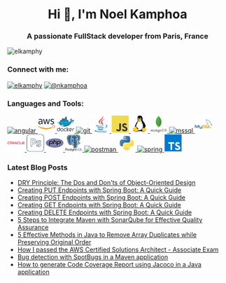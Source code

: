 <h1 align="center">Hi 👋, I'm Noel Kamphoa</h1>
<h3 align="center">A passionate FullStack developer from Paris, France</h3>

<p align="left"> <img src="https://komarev.com/ghpvc/?username=elkamphy&label=Profile%20views&color=0e75b6&style=flat" alt="elkamphy" /> </p>

<h3 align="left">Connect with me:</h3>
<p align="left">
<a href="https://www.hackerrank.com/elkamphy" target="blank"><img align="center" src="https://raw.githubusercontent.com/rahuldkjain/github-profile-readme-generator/master/src/images/icons/Social/hackerrank.svg" alt="elkamphy" height="30" width="40" /></a>
<a href="https://www.hackerearth.com/@nkamphoa" target="blank"><img align="center" src="https://raw.githubusercontent.com/rahuldkjain/github-profile-readme-generator/master/src/images/icons/Social/hackerearth.svg" alt="@nkamphoa" height="30" width="40" /></a>
</p>

<h3 align="left">Languages and Tools:</h3>
<p align="left"> <a href="https://angular.io" target="_blank" rel="noreferrer"> <img src="https://angular.io/assets/images/logos/angular/angular.svg" alt="angular" width="40" height="40"/> </a> <a href="https://aws.amazon.com" target="_blank" rel="noreferrer"> <img src="https://raw.githubusercontent.com/devicons/devicon/master/icons/amazonwebservices/amazonwebservices-original-wordmark.svg" alt="aws" width="40" height="40"/> </a> <a href="https://www.docker.com/" target="_blank" rel="noreferrer"> <img src="https://raw.githubusercontent.com/devicons/devicon/master/icons/docker/docker-original-wordmark.svg" alt="docker" width="40" height="40"/> </a> <a href="https://git-scm.com/" target="_blank" rel="noreferrer"> <img src="https://www.vectorlogo.zone/logos/git-scm/git-scm-icon.svg" alt="git" width="40" height="40"/> </a> <a href="https://www.java.com" target="_blank" rel="noreferrer"> <img src="https://raw.githubusercontent.com/devicons/devicon/master/icons/java/java-original.svg" alt="java" width="40" height="40"/> </a> <a href="https://developer.mozilla.org/en-US/docs/Web/JavaScript" target="_blank" rel="noreferrer"> <img src="https://raw.githubusercontent.com/devicons/devicon/master/icons/javascript/javascript-original.svg" alt="javascript" width="40" height="40"/> </a> <a href="https://www.linux.org/" target="_blank" rel="noreferrer"> <img src="https://raw.githubusercontent.com/devicons/devicon/master/icons/linux/linux-original.svg" alt="linux" width="40" height="40"/> </a> <a href="https://www.mongodb.com/" target="_blank" rel="noreferrer"> <img src="https://raw.githubusercontent.com/devicons/devicon/master/icons/mongodb/mongodb-original-wordmark.svg" alt="mongodb" width="40" height="40"/> </a> <a href="https://www.microsoft.com/en-us/sql-server" target="_blank" rel="noreferrer"> <img src="https://www.svgrepo.com/show/303229/microsoft-sql-server-logo.svg" alt="mssql" width="40" height="40"/> </a> <a href="https://www.mysql.com/" target="_blank" rel="noreferrer"> <img src="https://raw.githubusercontent.com/devicons/devicon/master/icons/mysql/mysql-original-wordmark.svg" alt="mysql" width="40" height="40"/> </a> <a href="https://www.oracle.com/" target="_blank" rel="noreferrer"> <img src="https://raw.githubusercontent.com/devicons/devicon/master/icons/oracle/oracle-original.svg" alt="oracle" width="40" height="40"/> </a> <a href="https://www.photoshop.com/en" target="_blank" rel="noreferrer"> <img src="https://raw.githubusercontent.com/devicons/devicon/master/icons/photoshop/photoshop-line.svg" alt="photoshop" width="40" height="40"/> </a> <a href="https://www.php.net" target="_blank" rel="noreferrer"> <img src="https://raw.githubusercontent.com/devicons/devicon/master/icons/php/php-original.svg" alt="php" width="40" height="40"/> </a> <a href="https://www.postgresql.org" target="_blank" rel="noreferrer"> <img src="https://raw.githubusercontent.com/devicons/devicon/master/icons/postgresql/postgresql-original-wordmark.svg" alt="postgresql" width="40" height="40"/> </a> <a href="https://postman.com" target="_blank" rel="noreferrer"> <img src="https://www.vectorlogo.zone/logos/getpostman/getpostman-icon.svg" alt="postman" width="40" height="40"/> </a> <a href="https://www.python.org" target="_blank" rel="noreferrer"> <img src="https://raw.githubusercontent.com/devicons/devicon/master/icons/python/python-original.svg" alt="python" width="40" height="40"/> </a> <a href="https://spring.io/" target="_blank" rel="noreferrer"> <img src="https://www.vectorlogo.zone/logos/springio/springio-icon.svg" alt="spring" width="40" height="40"/> </a> <a href="https://www.typescriptlang.org/" target="_blank" rel="noreferrer"> <img src="https://raw.githubusercontent.com/devicons/devicon/master/icons/typescript/typescript-original.svg" alt="typescript" width="40" height="40"/> </a> </p>

### Latest Blog Posts
<!-- BLOG-POST-LIST:START -->
- [DRY Principle: The Dos and Don&#39;ts of Object-Oriented Design](https://nkamphoa.com/dry-principle-the-dos-and-donts-of-object-oriented-design)
- [Creating PUT Endpoints with Spring Boot: A Quick Guide](https://nkamphoa.com/creating-put-endpoints-with-spring-boot-a-quick-guide)
- [Creating POST Endpoints with Spring Boot: A Quick Guide](https://nkamphoa.com/creating-post-endpoints-with-spring-boot-a-quick-guide)
- [Creating GET Endpoints with Spring Boot: A Quick Guide](https://nkamphoa.com/creating-get-endpoints-with-spring-boot-a-quick-guide)
- [Creating DELETE Endpoints with Spring Boot: A Quick Guide](https://nkamphoa.com/creating-delete-endpoints-with-spring-boot-a-quick-guide)
- [5 Steps to Integrate Maven with SonarQube for Effective Quality Assurance](https://nkamphoa.com/5-steps-to-integrate-maven-with-sonarqube-for-effective-quality-assurance)
- [5 Effective Methods in Java to Remove Array Duplicates while Preserving Original Order](https://nkamphoa.com/5-effective-methods-in-java-to-remove-array-duplicates-while-preserving-original-order)
- [How I passed the AWS Certified Solutions Architect - Associate Exam](https://nkamphoa.com/how-i-passed-the-aws-certified-solutions-architect-associate-exam)
- [Bug detection with SpotBugs in a Maven application](https://nkamphoa.com/bug-detection-with-spotbugs-in-a-maven-application)
- [How to generate Code Coverage Report using Jacoco in a Java application](https://nkamphoa.com/how-to-generate-code-coverage-report-using-jacoco-in-a-java-application)
<!-- BLOG-POST-LIST:END -->

